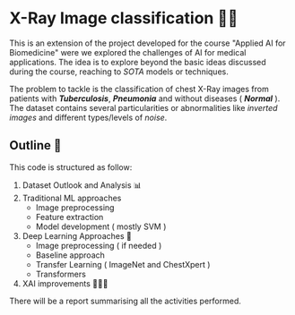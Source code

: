 # X-Ray Image classification 👋🏻

This is an extension of the project developed for the course "Applied AI for Biomedicine" were we explored the challenges of AI for medical applications. The idea is to explore beyond the basic ideas discussed during the course, reaching to _SOTA_ models or techniques.

The problem to tackle is the classification of chest X-Ray images from patients with **_Tuberculosis_**, **_Pneumonia_** and without diseases ( **_Normal_** ). The dataset contains several particularities or abnormalities like _inverted images_ and different types/levels of _noise_.

## Outline 🧵

This code is structured as follow:

1. Dataset Outlook and Analysis 📊
2. Traditional ML approaches
   - Image preprocessing
   - Feature extraction
   - Model development ( mostly SVM )
3. Deep Learning Approaches 🤖
   - Image preprocessing ( if needed )
   - Baseline approach
   - Transfer Learning ( ImageNet and ChestXpert )
   - Transformers
4. XAI improvements 👩🏻‍🏫

There will be a report summarising all the activities performed.
